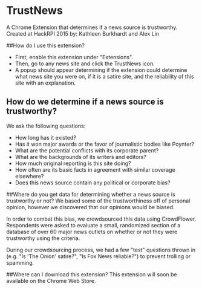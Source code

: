 # TrustNews
A Chrome Extension that determines if a news source is trustworthy.
Created at HackRPI 2015 by: Kathleen Burkhardt and Alex Lin

##How do I use this extension?
* First, enable this extension under "Extensions".
* Then, go to any news site and click the TrustNews icon.
* A popup should appear determining if the extension could determine what news site you were on, if it is a satire site, and the reliability of this site with an explanation.

## How do we determine if a news source is trustworthy?
We ask the following questions:
* How long has it existed?
* Has it won major awards or the favor of journalistic bodies like Poynter?
* What are the potential conflicts with its corporate parent?
* What are the backgrounds of its writers and editors?
* How much original reporting is this site doing?
* How often are its basic facts in agreement with similar coverage elsewhere?
* Does this news source contain any political or corporate bias?

##Where do you get data for determining whether a news source is trustworthy or not?
We based some of the trustworthiness off of personal opinion, however we discovered that our opinions would be biased.

In order to combat this bias, we crowdsourced this data using CrowdFlower. Respondents were asked to evaluate a small, randomized section of a database of over 60 major news outlets on whether or not they were trustworthy using the criteria.

During our crowdsourcing process, we had a few "test" questions thrown in (e.g. "Is 'The Onion' satire?", "Is Fox News reliable?") to prevent trolling or spamming.

##Where can I download this extension?
This extension will soon be available on the Chrome Web Store.
